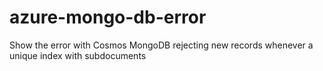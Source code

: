 # azure-mongo-db-error
Show the error with Cosmos MongoDB rejecting new records whenever a unique index with subdocuments
